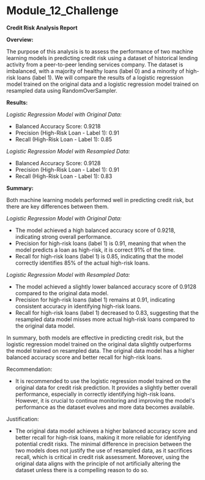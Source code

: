 # Module_12_Challenge
**Credit Risk Analysis Report**

**Overview:**

The purpose of this analysis is to assess the performance of two machine learning models in predicting credit risk using a dataset of historical lending activity from a peer-to-peer lending services company. The dataset is imbalanced, with a majority of healthy loans (label 0) and a minority of high-risk loans (label 1). We will compare the results of a logistic regression model trained on the original data and a logistic regression model trained on resampled data using RandomOverSampler.

**Results:**

*Logistic Regression Model with Original Data:*
- Balanced Accuracy Score: 0.9218
- Precision (High-Risk Loan - Label 1): 0.91
- Recall (High-Risk Loan - Label 1): 0.85

*Logistic Regression Model with Resampled Data:*
- Balanced Accuracy Score: 0.9128
- Precision (High-Risk Loan - Label 1): 0.91
- Recall (High-Risk Loan - Label 1): 0.83

**Summary:**

Both machine learning models performed well in predicting credit risk, but there are key differences between them.

*Logistic Regression Model with Original Data:*
- The model achieved a high balanced accuracy score of 0.9218, indicating strong overall performance.
- Precision for high-risk loans (label 1) is 0.91, meaning that when the model predicts a loan as high-risk, it is correct 91% of the time.
- Recall for high-risk loans (label 1) is 0.85, indicating that the model correctly identifies 85% of the actual high-risk loans.

*Logistic Regression Model with Resampled Data:*
- The model achieved a slightly lower balanced accuracy score of 0.9128 compared to the original data model.
- Precision for high-risk loans (label 1) remains at 0.91, indicating consistent accuracy in identifying high-risk loans.
- Recall for high-risk loans (label 1) decreased to 0.83, suggesting that the resampled data model misses more actual high-risk loans compared to the original data model.

In summary, both models are effective in predicting credit risk, but the logistic regression model trained on the original data slightly outperforms the model trained on resampled data. The original data model has a higher balanced accuracy score and better recall for high-risk loans. 

Recommendation:
- It is recommended to use the logistic regression model trained on the original data for credit risk prediction. It provides a slightly better overall performance, especially in correctly identifying high-risk loans. However, it is crucial to continue monitoring and improving the model's performance as the dataset evolves and more data becomes available.

Justification:
- The original data model achieves a higher balanced accuracy score and better recall for high-risk loans, making it more reliable for identifying potential credit risks. The minimal difference in precision between the two models does not justify the use of resampled data, as it sacrifices recall, which is critical in credit risk assessment. Moreover, using the original data aligns with the principle of not artificially altering the dataset unless there is a compelling reason to do so.
